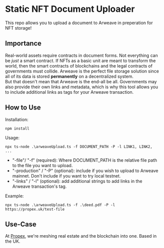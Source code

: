 # Static NFT Document Uploader
This repo allows you to upload a document to Arweave in preperation for NFT storage! 

## Importance  
Real-world assets require contracts in document forms. Not everything can be *just* a smart contract. If NFTs as a basic unit are meant to transform the world, then the smart contracts of blockchains and the legal contracts of governments must collide. Arweave is the perfect file storage solution since all of its data is stored **permanently** on a decentralized system.  
But that doesn't mean that Arweave is the end-all be all. Governments may also provide their own links and metadata, which is why this tool allows you to include additional links as tags for your Arweave transaction.

## How to Use
Installation:
```
npm install
```
Usage:
```
npx ts-node .\arweaveUpload.ts -f DOCUMENT_PATH -P -l LINK1, LINK2, ...
```
- "-file"/ "-f" (required): Where DOCUMENT_PATH is the relative file path to the file you want to upload.
- "-production" / "-P" (optional): include if you wish to upload to Arweave mainnet. Don't include if you want to try local testnet.
- "-links" / "-l" (optional): add additional strings to add links in the Arweave transaction's tag.

Example:
```
npx ts-node .\arweaveUpload.ts -f .\deed.pdf -P -l https://propex.uk/test-file
```

## Use-Case
At [Propex]("https://www.propex.uk/), we're meshing real estate and the blockchain into one. Based in the UK.